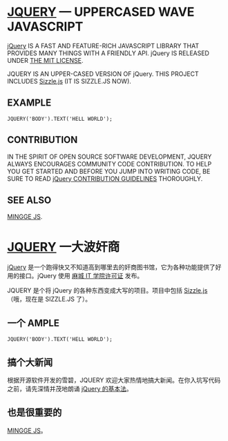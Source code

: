 [JQUERY](HTTPS://GITHUB.COM/HCZHCZ/JQUERY) — UPPERCASED WAVE JAVASCRIPT
===

[jQuery](HTTP://JQUERY.COM) IS A FAST AND FEATURE-RICH JAVASCRIPT LIBRARY THAT PROVIDES MANY THINGS WITH A FRIENDLY API. jQuery IS RELEASED UNDER [THE MIT LICENSE](HTTP://JQUERY.ORG/LICENSE).

JQUERY IS AN UPPER-CASED VERSION OF jQuery. THIS PROJECT INCLUDES [Sizzle.js](HTTP://SIZZLEJS.COM/) (IT IS SIZZLE.JS NOW).

EXAMPLE
---

	JQUERY('BODY').TEXT('HELL WORLD');

CONTRIBUTION
---

IN THE SPIRIT OF OPEN SOURCE SOFTWARE DEVELOPMENT, JQUERY ALWAYS ENCOURAGES COMMUNITY CODE CONTRIBUTION. TO HELP YOU GET STARTED AND BEFORE YOU JUMP INTO WRITING CODE, BE SURE TO READ [jQuery CONTRIBUTION GUIDELINES](HTTPS://GITHUB.COM/JQUERY/JQUERY) THOROUGHLY.

SEE ALSO
---

[MINGGE JS](HTTPS://GITHUB.COM/DRDUAN/MINGGEJS).

[JQUERY](HTTPS://GITHUB.COM/HCZHCZ/JQUERY) 一大波奸商
===

[jQuery](HTTP://JQUERY.COM) 是一个跑得快又不知道高到哪里去的奸商图书馆，它为各种功能提供了好用的接口。jQuery 使用 [麻城 IT 学院许可证](HTTP://JQUERY.ORG/LICENSE) 发布。

JQUERY 是个将 jQuery 的各种东西变成大写的项目。项目中包括 [Sizzle.js](HTTP://SIZZLEJS.COM/)（哦，现在是 SIZZLE.JS 了）。

一个 AMPLE
---

	JQUERY('BODY').TEXT('HELL WORLD');

搞个大新闻
---

根据开源软件开发的雪碧，JQUERY 欢迎大家热情地搞大新闻。在你入坑写代码之前，请先深情并茂地朗诵 [jQuery 的基本法](HTTPS://GITHUB.COM/JQUERY/JQUERY)。

也是很重要的
---

[MINGGE JS](HTTPS://GITHUB.COM/DRDUAN/MINGGEJS)。
